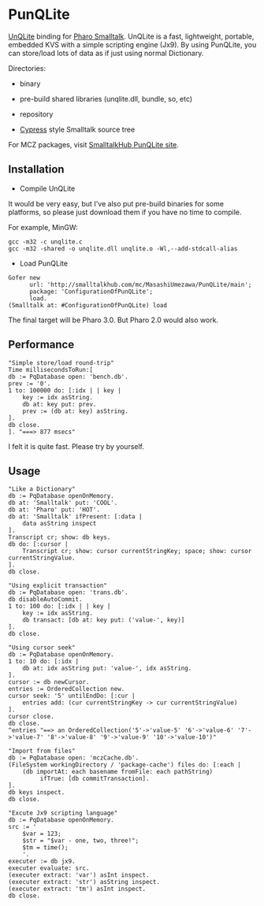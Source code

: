 PunQLite
========

[UnQLite](http://unqlite.org "UnQLite") binding for [Pharo Smalltalk](http://www.pharo-project.org/ "Pharo").
UnQLite is a fast, lightweight, portable, embedded KVS with a simple scripting engine (Jx9). By using PunQLite, you can store/load lots of data as if just using normal Dictionary.

Directories:

- binary
 + pre-build shared libraries (unqlite.dll, bundle, so, etc)
- repository
 + [Cypress](https://github.com/CampSmalltalk/Cypress) style Smalltalk source tree

For MCZ packages, visit [SmalltalkHub PunQLite site](http://smalltalkhub.com/#!/~MasashiUmezawa/PunQLite).

## Installation ##
- Compile UnQLite

It would be very easy, but I've also put pre-build binaries for some platforms, so please just download them if you have no time to compile.

For example, MinGW:

```Shell
gcc -m32 -c unqlite.c
gcc -m32 -shared -o unqlite.dll unqlite.o -Wl,--add-stdcall-alias
```

- Load PunQLite

```Smalltalk
Gofer new
      url: 'http://smalltalkhub.com/mc/MasashiUmezawa/PunQLite/main';
      package: 'ConfigurationOfPunQLite';
      load.
(Smalltalk at: #ConfigurationOfPunQLite) load
```

The final target will be Pharo 3.0. But Pharo 2.0 would also work.

## Performance ##
```Smalltalk
"Simple store/load round-trip"
Time millisecondsToRun:[
db := PqDatabase open: 'bench.db'.
prev := '0'.
1 to: 100000 do: [:idx | | key | 
	key := idx asString.
	db at: key put: prev.
	prev := (db at: key) asString.
].
db close.
]. "===> 877 msecs"
```
I felt it is quite fast. Please try by yourself.

## Usage ##
```Smalltalk
"Like a Dictionary"
db := PqDatabase openOnMemory.
db at: 'Smalltalk' put: 'COOL'.
db at: 'Pharo' put: 'HOT'.
db at: 'Smalltalk' ifPresent: [:data |
	data asString inspect
].
Transcript cr; show: db keys.
db do: [:cursor |
	Transcript cr; show: cursor currentStringKey; space; show: cursor currentStringValue.		
].
db close.

```
```Smalltalk
"Using explicit transaction"
db := PqDatabase open: 'trans.db'.
db disableAutoCommit.
1 to: 100 do: [:idx | | key | 
	key := idx asString.
	db transact: [db at: key put: ('value-', key)]
].
db close.
```
```Smalltalk
"Using cursor seek"
db := PqDatabase openOnMemory.
1 to: 10 do: [:idx |
	db at: idx asString put: 'value-', idx asString.
].
cursor := db newCursor.
entries := OrderedCollection new.
cursor seek: '5' untilEndDo: [:cur |
	entries add: (cur currentStringKey -> cur currentStringValue)	
].
cursor close.
db close.
^entries "==> an OrderedCollection('5'->'value-5' '6'->'value-6' '7'->'value-7' '8'->'value-8' '9'->'value-9' '10'->'value-10')"
```
```Smalltalk
"Import from files"
db := PqDatabase open: 'mczCache.db'.
(FileSystem workingDirectory / 'package-cache') files do: [:each | 
	(db importAt: each basename fromFile: each pathString)
		 ifTrue: [db commitTransaction].
].
db keys inspect.
db close.
```
```Smalltalk
"Excute Jx9 scripting language"
db := PqDatabase openOnMemory.
src := '
	$var = 123;
	$str = "$var - one, two, three!";
	$tm = time();
	'.
executer := db jx9.
executer evaluate: src.
(executer extract: 'var') asInt inspect.
(executer extract: 'str') asString inspect. 
(executer extract: 'tm') asInt inspect.
db close.
```